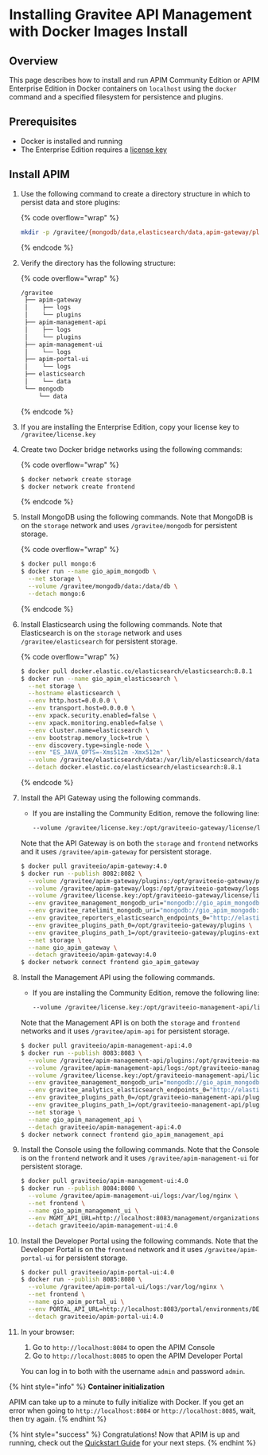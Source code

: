 # Installing Gravitee API Management with Docker Images Install

## Overview

This page describes how to install and run APIM Community Edition or APIM Enterprise Edition in Docker containers on `localhost` using the `docker` command and a specified filesystem for persistence and plugins.&#x20;

## Prerequisites

* Docker is installed and running
* The Enterprise Edition requires a [license key](https://www.gravitee.io/pricing)

## Install APIM

1.  Use the following command to create a directory structure in which to persist data and store plugins:

    {% code overflow="wrap" %}
    ```bash
    mkdir -p /gravitee/{mongodb/data,elasticsearch/data,apim-gateway/plugins,apim-gateway/logs,apim-management-api/plugins,apim-management-api/logs,apim-management-ui/logs,apim-portal-ui/logs}
    ```
    {% endcode %}
2.  Verify the directory has the following structure:

    {% code overflow="wrap" %}
    ```bash
    /gravitee
     ├── apim-gateway
     │    ├── logs
     │    └── plugins
     ├── apim-management-api
     │    ├── logs
     │    └── plugins
     ├── apim-management-ui
     │    └── logs
     ├── apim-portal-ui
     │    └── logs
     ├── elasticsearch
     │    └── data
     └── mongodb
         └── data
    ```
    {% endcode %}
3. If you are installing the Enterprise Edition, copy your license key to `/gravitee/license.key`
4.  Create two Docker bridge networks using the following commands:

    {% code overflow="wrap" %}
    ```bash
    $ docker network create storage
    $ docker network create frontend
    ```
    {% endcode %}
5.  Install MongoDB using the following commands. Note that MongoDB is on the `storage` network and uses `/gravitee/mongodb` for persistent storage.

    {% code overflow="wrap" %}
    ```bash
    $ docker pull mongo:6
    $ docker run --name gio_apim_mongodb \
      --net storage \
      --volume /gravitee/mongodb/data:/data/db \
      --detach mongo:6
    ```
    {% endcode %}
6.  Install Elasticsearch using the following commands. Note that Elasticsearch is on the `storage` network and uses `/gravitee/elasticsearch` for persistent storage.

    {% code overflow="wrap" %}
    ```bash
    $ docker pull docker.elastic.co/elasticsearch/elasticsearch:8.8.1
    $ docker run --name gio_apim_elasticsearch \
      --net storage \
      --hostname elasticsearch \
      --env http.host=0.0.0.0 \
      --env transport.host=0.0.0.0 \
      --env xpack.security.enabled=false \
      --env xpack.monitoring.enabled=false \
      --env cluster.name=elasticsearch \
      --env bootstrap.memory_lock=true \
      --env discovery.type=single-node \
      --env "ES_JAVA_OPTS=-Xms512m -Xmx512m" \
      --volume /gravitee/elasticsearch/data:/var/lib/elasticsearch/data \
      --detach docker.elastic.co/elasticsearch/elasticsearch:8.8.1
    ```
    {% endcode %}
7.  Install the API Gateway using the following commands.&#x20;

    *   If you are installing the Community Edition, remove the following line:

        ```bash
        --volume /gravitee/license.key:/opt/graviteeio-gateway/license/license.key \
        ```

    Note that the API Gateway is on both the `storage` and `frontend` networks and it uses `/gravitee/apim-gateway` for persistent storage.

    ```bash
    $ docker pull graviteeio/apim-gateway:4.0
    $ docker run --publish 8082:8082 \
      --volume /gravitee/apim-gateway/plugins:/opt/graviteeio-gateway/plugins-ext \
      --volume /gravitee/apim-gateway/logs:/opt/graviteeio-gateway/logs \
      --volume /gravitee/license.key:/opt/graviteeio-gateway/license/license.key \
      --env gravitee_management_mongodb_uri="mongodb://gio_apim_mongodb:27017/gravitee-apim?serverSelectionTimeoutMS=5000&connectTimeoutMS=5000&socketTimeoutMS=5000" \
      --env gravitee_ratelimit_mongodb_uri="mongodb://gio_apim_mongodb:27017/gravitee-apim?serverSelectionTimeoutMS=5000&connectTimeoutMS=5000&socketTimeoutMS=5000" \
      --env gravitee_reporters_elasticsearch_endpoints_0="http://elasticsearch:9200" \
      --env gravitee_plugins_path_0=/opt/graviteeio-gateway/plugins \
      --env gravitee_plugins_path_1=/opt/graviteeio-gateway/plugins-ext \
      --net storage \
      --name gio_apim_gateway \
      --detach graviteeio/apim-gateway:4.0
    $ docker network connect frontend gio_apim_gateway
    ```
8.  Install the Management API using the following commands.&#x20;

    *   If you are installing the Community Edition, remove the following line:

        ```bash
        --volume /gravitee/license.key:/opt/graviteeio-management-api/license/license.key \
        ```

    Note that the Management API is on both the `storage` and `frontend` networks and it uses `/gravitee/apim-api` for persistent storage.

    ```bash
    $ docker pull graviteeio/apim-management-api:4.0
    $ docker run --publish 8083:8083 \
      --volume /gravitee/apim-management-api/plugins:/opt/graviteeio-management-api/plugins-ext \
      --volume /gravitee/apim-management-api/logs:/opt/graviteeio-management-api/logs \
      --volume /gravitee/license.key:/opt/graviteeio-management-api/license/license.key \
      --env gravitee_management_mongodb_uri="mongodb://gio_apim_mongodb:27017/gravitee-apim?serverSelectionTimeoutMS=5000&connectTimeoutMS=5000&socketTimeoutMS=5000" \
      --env gravitee_analytics_elasticsearch_endpoints_0="http://elasticsearch:9200" \
      --env gravitee_plugins_path_0=/opt/graviteeio-management-api/plugins \
      --env gravitee_plugins_path_1=/opt/graviteeio-management-api/plugins-ext \
      --net storage \
      --name gio_apim_management_api \
      --detach graviteeio/apim-management-api:4.0
    $ docker network connect frontend gio_apim_management_api
    ```
9.  Install the Console using the following commands. Note that the Console is on the `frontend` network and it uses `/gravitee/apim-management-ui` for persistent storage.&#x20;

    ```bash
    $ docker pull graviteeio/apim-management-ui:4.0
    $ docker run --publish 8084:8080 \
      --volume /gravitee/apim-management-ui/logs:/var/log/nginx \
      --net frontend \
      --name gio_apim_management_ui \
      --env MGMT_API_URL=http://localhost:8083/management/organizations/DEFAULT/environments/DEFAULT \
      --detach graviteeio/apim-management-ui:4.0
    ```
10. Install the Developer Portal using the following commands. Note that the Developer Portal is on the `frontend` network and it uses `/gravitee/apim-portal-ui` for persistent storage.

    ```bash
    $ docker pull graviteeio/apim-portal-ui:4.0
    $ docker run --publish 8085:8080 \
      --volume /gravitee/apim-portal-ui/logs:/var/log/nginx \
      --net frontend \
      --name gio_apim_portal_ui \
      --env PORTAL_API_URL=http://localhost:8083/portal/environments/DEFAULT \
      --detach graviteeio/apim-portal-ui:4.0
    ```
11. In your browser:

    1. Go to `http://localhost:8084` to open the APIM Console
    2. Go to `http://localhost:8085` to open the APIM Developer Portal

    You can log in to both with the username `admin` and password `admin`.

{% hint style="info" %}
**Container initialization**

APIM can take up to a minute to fully initialize with Docker. If you get an error when going to `http://localhost:8084` or `http://localhost:8085`, wait, then try again.
{% endhint %}

{% hint style="success" %}
Congratulations! Now that APIM is up and running, check out the [Quickstart Guide](../../../quickstart-guide/) for your next steps.
{% endhint %}
